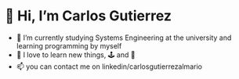 # 👋 Hi, I’m Carlos Gutierrez
- 🌱 I’m currently studying Systems Engineering at the university and learning programming by myself
- 👀 I love to learn new things, 🕹️ and 🍕
- 📫 you can contact me on linkedin/carlosgutierrezalmario

<!---
CarlosGutierrezA/CarlosGutierrezA is a ✨ special ✨ repository because its `README.md` (this file) appears on your GitHub profile.
You can click the Preview link to take a look at your changes.
--->
